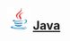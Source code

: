 ## <img src="https://raw.githubusercontent.com/devicons/devicon/master/icons/java/java-original.svg" alt="java" width="40" height="40"/> [Java](Java/Java.md)